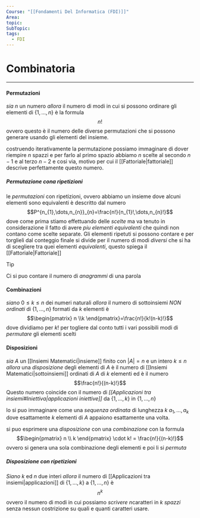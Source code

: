 ```yaml
---
Course: "[[Fondamenti Del Informatica (FDI)]]"
Area: 
topic: 
SubTopic: 
tags:
  - FDI
---
```


# Combinatoria
---
#### Permutazioni
_sia_ $n$ un numero 
_allora_ il numero di modi in cui si possono ordinare gli elementi di $\{ 1,\dots,n \}$ è la formula $$n!$$
ovvero questo è il numero delle diverse permutazioni che si possono generare usando gli elementi del insieme. 

costruendo iterativamente la permutazione possiamo immaginare di dover riempire $n$ spazzi e per farlo al primo spazio abbiamo $n$ scelte al secondo $n-1$ e al terzo $n-2$ e cosi via, motivo per cui il [[Fattoriale|fattoriale]] descrive perfettamente questo numero.
##### Permutazione cona ripetizioni
le _permutazioni_ con ripetizioni, ovvero abbiamo un insieme dove alcuni elementi sono equivalenti è descritto dal numero   $$P^{n_{1},\dots,n_{n}}_{n}=\frac{n!}{n_{1}!,\dots,n_{n}!}$$
dove come prima stiamo effettuando delle _scelte_ ma va tenuto in considerazione il fatto di avere _piu elementi equivalenti_ che quindi non contano come scelte separate. Gli elementi ripetuti si possono contare e per torglieli dal conteggio finale si divide per il numero di modi _diversi_ che si ha di scegliere tra quei elementi _equivalenti_, questo spiega il [[Fattoriale|Fattoriale]]  
>[!tip]
>Ci si puo contare il numero di _anagrammi_ di una parola


#### Combinazioni
_siano_ $0 \leq k \leq n$ dei numeri naturali
_allora_ il numero di sottoinsiemi _NON ordinati_ di $\{ 1,\dots,n \}$ formati da $k$ elementi  è$$\begin{pmatrix}
n \\k
\end{pmatrix}=\frac{n!}{k!(n-k)!}$$
dove dividiamo per $k!$ per togliere dal conto tutti i vari possibili modi di _permutare_ gli elementi scelti

#### Disposizioni
_sia_  $A$ un [[Insiemi Matematici|insieme]] finito con $|A| = n$ e un intero $k ≤ n$
_allora_ una _disposizione_ degli elementi di $A$ è il numero di [[Insiemi Matematici|sottoinsiemi]] ordinati di $A$ di $k$ elementi ed è il numero $$\frac{n!}{(n-k)!}$$Questo numero coincide con il numero di _[[Applicazioni tra insiemi#Iniettiva|applicazioni iniettive]]_ da $\{ 1,\dots,k \}$ in $\{ 1,\dots,n \}$

lo si puo immaginare come una _sequenza ordinata_ di lunghezza $k$ $a_1, \dots , a_k$ dove esattamente $k$ elementi di $A$ appaiono esattamente una volta.


si puo esprimere una _disposizione_ con una _combinazione_ con la formula$$\begin{pmatrix}
n \\ k
\end{pmatrix} \cdot k! = \frac{n!}{(n-k)!}$$
ovvero si genera una sola combinazione degli elementi e poi li si _permuta_  

##### Disposizione con ripetizioni
_Siano_ $k$ ed $n$ due interi
_allora_ il numero di [[Applicazioni tra insiemi|applicazioni]] di $\{1,\dots,k\}$ a $\{ 1,\dots,n \}$ è $$n^{k}$$ovvero il numero di modi in cui possiamo _scrivere_ $n$caratteri in $k$ _spazzi_ senza nessun costrizione su quali e quanti caratteri usare.

